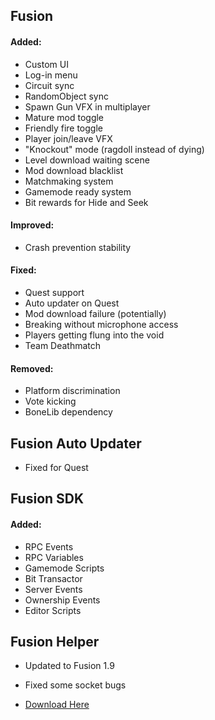 ## **Fusion**
#### Added:
- Custom UI
- Log-in menu
- Circuit sync
- RandomObject sync
- Spawn Gun VFX in multiplayer
- Mature mod toggle
- Friendly fire toggle
- Player join/leave VFX
- "Knockout" mode (ragdoll instead of dying)
- Level download waiting scene
- Mod download blacklist
- Matchmaking system
- Gamemode ready system
- Bit rewards for Hide and Seek
#### Improved:
- Crash prevention stability
#### Fixed:
- Quest support
- Auto updater on Quest
- Mod download failure (potentially)
- Breaking without microphone access
- Players getting flung into the void
- Team Deathmatch
#### Removed:
- Platform discrimination
- Vote kicking
- BoneLib dependency

## **Fusion Auto Updater**
- Fixed for Quest

## **Fusion SDK**
#### Added:
- RPC Events
- RPC Variables
- Gamemode Scripts
- Bit Transactor
- Server Events
- Ownership Events
- Editor Scripts

## **Fusion Helper**
- Updated to Fusion 1.9
- Fixed some socket bugs

- [Download Here](https://github.com/Lakatrazz/Fusion-Helper/releases/latest)

